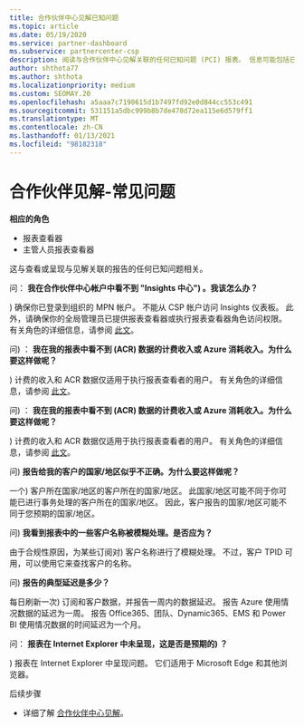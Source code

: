 ```yaml
---
title: 合作伙伴中心见解已知问题
ms.topic: article
ms.date: 05/19/2020
ms.service: partner-dashboard
ms.subservice: partnercenter-csp
description: 阅读与合作伙伴中心见解关联的任何已知问题 (PCI) 报表。 信息可能包括已知呈现问题或报告限制。
author: shthota77
ms.author: shthota
ms.localizationpriority: medium
ms.custom: SEOMAY.20
ms.openlocfilehash: a5aaa7c7190615d1b7497fd92e0d844cc553c491
ms.sourcegitcommit: 531151a5dbc999b8b7de478d72ea115e6d579ff1
ms.translationtype: MT
ms.contentlocale: zh-CN
ms.lasthandoff: 01/13/2021
ms.locfileid: "98182318"
---
```

# <a name="partner-insights--frequently-asked-questions"></a>合作伙伴见解-常见问题

**相应的角色**
- 报表查看器
- 主管人员报表查看器

这与查看或呈现与见解关联的报告的任何已知问题相关。

问： **我在合作伙伴中心帐户中看不到 "Insights 中心") 。我该怎么办？**

) 确保你已登录到组织的 MPN 帐户。 不能从 CSP 帐户访问 Insights 仪表板。 此外，请确保你的全局管理员已提供报表查看器或执行报表查看器角色访问权限。 有关角色的详细信息，请参阅 [此文](./pci-roles.md)。

问) ： **我在我的报表中看不到 (ACR) 数据的计费收入或 Azure 消耗收入。为什么要这样做呢？**

) 计费的收入和 ACR 数据仅适用于执行报表查看者的用户。  有关角色的详细信息，请参阅 [此文](./pci-roles.md)。

问) ： **我在我的报表中看不到 (ACR) 数据的计费收入或 Azure 消耗收入。为什么要这样做呢？**

) 计费的收入和 ACR 数据仅适用于执行报表查看者的用户。 有关角色的详细信息，请参阅 [此文](./pci-roles.md)。

问) **报告给我的客户的国家/地区似乎不正确。为什么要这样做呢？**

一个) 客户所在国家/地区的客户所在的国家/地区。 此国家/地区可能不同于你可能已进行事务处理的客户所在的国家/地区。 因此，客户报告的国家/地区可能不同于您预期的国家/地区。

问) **我看到报表中的一些客户名称被模糊处理。是否应为？**

由于合规性原因，为某些订阅对) 客户名称进行了模糊处理。 不过，客户 TPID 可用，可以使用它来查找客户的名称。

问) **报告的典型延迟是多少？**

每日刷新一次) 订阅和客户数据，并报告一周内的数据延迟。 报告 Azure 使用情况数据的延迟为一周。 报告 Office365、团队、Dynamic365、EMS 和 Power BI 使用情况数据的时间延迟为一个月。

问： **报表在 Internet Explorer 中未呈现，这是否是预期的) ？**

) 报表在 Internet Explorer 中呈现问题。 它们适用于 Microsoft Edge 和其他浏览器。

后续步骤

- 详细了解 [合作伙伴中心见解](partner-center-insights.md)。